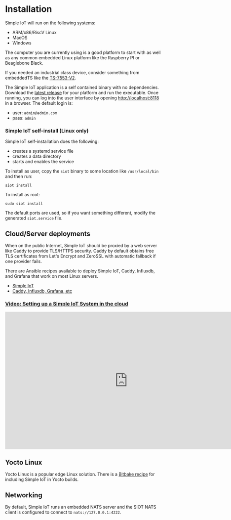 # Installation

Simple IoT will run on the following systems:

- ARM/x86/RiscV Linux
- MacOS
- Windows

The computer you are currently using is a good platform to start with as well as
any common embedded Linux platform like the Raspberry PI or Beaglebone Black.

If you needed an industrial class device, consider something from embeddedTS
like the [TS-7553-V2](https://www.embeddedts.com/products/TS-7553-V2).

The Simple IoT application is a self contained binary with no dependencies.
Download the [latest release](https://github.com/simpleiot/simpleiot/releases)
for your platform and run the executable. Once running, you can log into the
user interface by opening [http://localhost:8118](http://localhost:8118) in a
browser. The default login is:

- user: `admin@admin.com`
- pass: `admin`

### Simple IoT self-install (Linux only)

Simple IoT self-installation does the following:

- creates a systemd service file
- creates a data directory
- starts and enables the service

To install as user, copy the `siot` binary to some location like
`/usr/local/bin` and then run:

`siot install`

To install as root:

`sudo siot install`

The default ports are used, so if you want something different, modify the
generated `siot.service` file.

## Cloud/Server deployments

When on the public Internet, Simple IoT should be proxied by a web server like
Caddy to provide TLS/HTTPS security. Caddy by default obtains free TLS
certificates from Let's Encrypt and ZeroSSL with automatic fallback if one
provider fails.

There are Ansible recipes available to deploy Simple IoT, Caddy, Influxdb, and
Grafana that work on most Linux servers.

- [Simple IoT](https://github.com/simpleiot/ansible-role-simpleiot-bin)
- [Caddy, Influxdb, Grafana, etc](https://github.com/cbrake?tab=repositories&q=ansible)

### [Video: Setting up a Simple IoT System in the cloud](https://youtu.be/pH8GPbjt-SI)

<iframe width="791" height="445" src="https://www.youtube.com/embed/pH8GPbjt-SI" title="Setting up a Simple IoT System in the cloud" frameborder="0" allow="accelerometer; autoplay; clipboard-write; encrypted-media; gyroscope; picture-in-picture; web-share" allowfullscreen></iframe>

## Yocto Linux

Yocto Linux is a popular edge Linux solution. There is a
[Bitbake recipe](https://github.com/YoeDistro/yoe-distro/blob/master/sources/meta-yoe/recipes-siot/simpleiot/simpleiot_git.bb)
for including Simple IoT in Yocto builds.

## Networking

By default, Simple IoT runs an embedded NATS server and the SIOT NATS client is
configured to connect to `nats://127.0.0.1:4222`.
